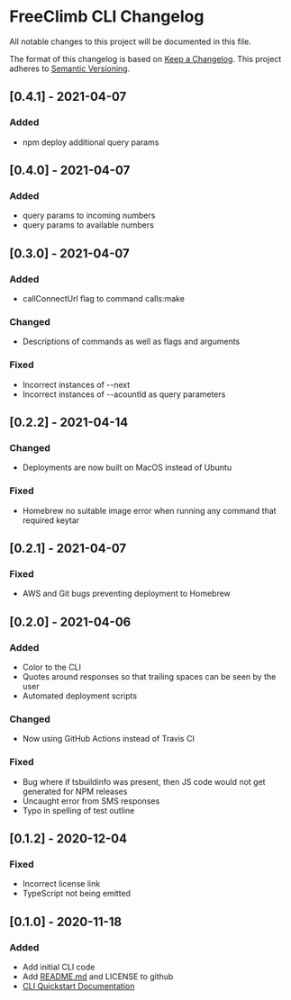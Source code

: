 # FreeClimb CLI Changelog

All notable changes to this project will be documented in this file.

The format of this changelog is based on [Keep a Changelog](https://keepachangelog.com/en/1.0.0/).
This project adheres to [Semantic Versioning](https://semver.org/spec/v2.0.0.html).

<a name="0.4.1"></a>

## [0.4.1] - 2021-04-07

### Added

-   npm deploy additional query params

<a name="0.4.0"></a>

## [0.4.0] - 2021-04-07

### Added

-   query params to incoming numbers
-   query params to available numbers

<a name="0.3.0"></a>

## [0.3.0] - 2021-04-07

### Added

-   callConnectUrl flag to command calls:make

### Changed

-   Descriptions of commands as well as flags and arguments

### Fixed

-   Incorrect instances of --next
-   Incorrect instances of --acountId as query parameters

<a name="0.2.2"></a>

## [0.2.2] - 2021-04-14

### Changed

-   Deployments are now built on MacOS instead of Ubuntu

### Fixed

-   Homebrew no suitable image error when running any command that required keytar

<a name="0.2.1"></a>

## [0.2.1] - 2021-04-07

### Fixed

-   AWS and Git bugs preventing deployment to Homebrew

<a name="0.2.0"></a>

## [0.2.0] - 2021-04-06

### Added

-   Color to the CLI
-   Quotes around responses so that trailing spaces can be seen by the user
-   Automated deployment scripts

### Changed

-   Now using GitHub Actions instead of Travis CI

### Fixed

-   Bug where if tsbuildinfo was present, then JS code would not get generated for NPM releases
-   Uncaught error from SMS responses
-   Typo in spelling of test outline

<a name="0.1.2"></a>

## [0.1.2] - 2020-12-04

### Fixed

-   Incorrect license link
-   TypeScript not being emitted

<a name="0.1.0"></a>

## [0.1.0] - 2020-11-18

### Added

-   Add initial CLI code
-   Add [README.md](https://github.com/FreeClimbAPI/freeclimb-cli) and LICENSE to github
-   [CLI Quickstart Documentation](https://docs.freeclimb.com/docs/freeclimb-cli-quickstart)
